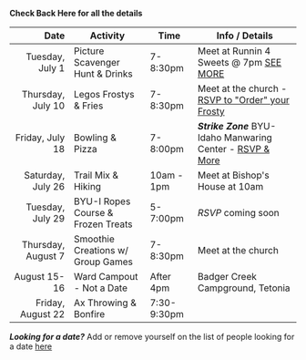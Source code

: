 **Check Back Here for all the details**

|               Date | Activity                           | Time        | Info / Details                                                        |
|-------------------:|------------------------------------|-------------|-----------------------------------------------------------------------|
|    Tuesday, July 1 | Picture Scavenger Hunt & Drinks    | 7-8:30pm    | Meet at Runnin 4 Sweets @ 7pm [SEE MORE](scavenger)                   |
|  Thursday, July 10 | Legos Frostys & Fries              | 7-8:30pm    | Meet at the church - [RSVP to "Order" your Frosty](legos)             |
|    Friday, July 18 | Bowling & Pizza                    | 7-8:00pm    | ***Strike Zone*** BYU-Idaho Manwaring Center - [RSVP & More](bowling) |
|  Saturday, July 26 | Trail Mix & Hiking                 | 10am - 1pm  | Meet at Bishop's House at 10am  |
|   Tuesday, July 29 | BYU-I Ropes Course & Frozen Treats | 5-7:00pm    | *RSVP* coming soon                                                    |
| Thursday, August 7 | Smoothie Creations w/ Group Games  | 7-8:30pm    | Meet at the church                                                    |
|       August 15-16 | Ward Campout - Not a Date          | After 4pm   | Badger Creek Campground, Tetonia                                      |
|  Friday, August 22 | Ax Throwing & Bonfire              | 7:30-9:30pm |                                                                       |

**_Looking for a date?_** Add or remove yourself on the list of people looking for a date [here](https://docs.google.com/spreadsheets/d/1ejb8PIBNJB9w0nGALb3x0f0VkHCh25d-yF8GJUUSq_4/edit?usp=sharing)
